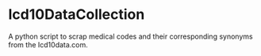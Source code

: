 # Icd10DataCollection
A python script to scrap medical codes and their corresponding synonyms from the Icd10data.com.
